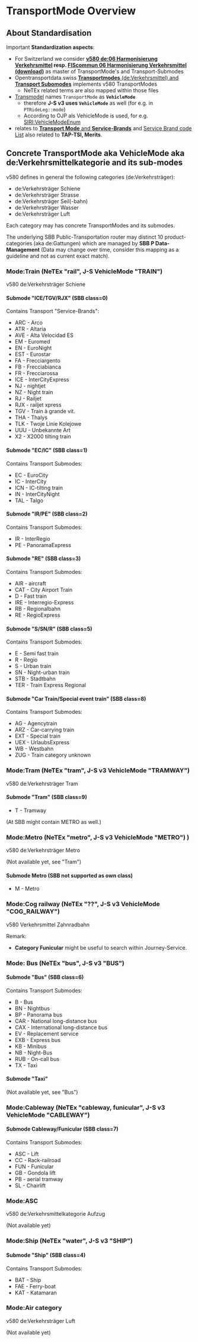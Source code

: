 # TransportMode Overview

## About Standardisation
Important **Standardization aspects**:
* For Switzerland we consider **[v580 de:06 Harmonisierung Verkehrsmittel](https://www.allianceswisspass.ch/de/tarife-vorschriften/uebersicht/V580/Produkte-der-V580-FIScommun-1) resp.  [FIScommun 06 Harmonisierung Verkehrsmittel (download)](https://www.allianceswisspass.ch/de/asp/Downloadsindex.php?section=downloads&download=14462)** as master of TransportMode's and Transport-Submodes
* Opentransportdata.swiss [**Transportmodes** (de:Verkehrsmittel) and **Transport Subomodes**](https://opentransportdata.swiss/de/dataset/verkehrsmittellisten) implements v580 TransportModes 
    * NeTEx related terms are also mapped within those files 
* [Transmodel](https://www.transmodel-cen.eu/) names `TransportMode` as **`VehicleMode`**
    * therefore **J-S v3 uses `VehicleMode`** as well (for e.g. in `PTRideLeg::mode`)
    * According to OJP als VehicleMode is used, for e.g. [SIRI:VehicleModeEnum](https://jmaerki.github.io/OJP/generated/OJP.html#ModeGroup)
* relates to [**Transport Mode** and **Service-Brands**](https://unioninternationalcheminsdefer.github.io/OSDM/spec/catalog-of-code-lists/) and [Service Brand code List](https://uic.org/passenger/passenger-services-group/article/service-brand-code-list) also related to **TAP-TSI, Merits**.

## Concrete TransportMode aka VehicleMode aka de:Verkehrsmittelkategorie and its sub-modes

v580 defines in general the following categories (de:Verkehrsträger):
* de:Verkehrsträger Schiene
* de:Verkehrsträger Strasse
* de:Verkehrsträger Seil(-bahn)
* de:Verkehrsträger Wasser
* de:Verkehrsträger Luft

Each category may has concrete TransportModes and its submodes.

The underlying SBB Public-Transportation router may distinct 10 product-categories (aka de:Gattungen) which are managed by **SBB P Data-Management** (Data may change over time, consider this mapping as a guideline and not as current exact match).


### Mode:Train (NeTEx "rail", J-S VehicleMode "TRAIN")
v580 de:Verkehrsträger Schiene

#### Submode "ICE/TGV/RJX" (SBB class=0)
Contains Transport "Service-Brands":
* ARC - Arco
* ATR - Altaria
* AVE - Alta Velocidad ES
* EM - Euromed
* EN - EuroNight
* EST - Eurostar
* FA - Frecciargento
* FB - Frecciabianca
* FR - Frecciarossa
* ICE - InterCityExpress
* NJ - nightjet
* NZ - Night train
* RJ - Railjet
* RJX - railjet xpress
* TGV - Train à grande vit.
* THA - Thalys
* TLK - Twoje Linie Kolejowe
* UUU - Unbekannte Art
* X2 - X2000 tilting train

#### Submode "EC/IC" (SBB class=1)
Contains Transport Submodes:
* EC - EuroCity
* IC - InterCity
* ICN - IC-tilting train
* IN - InterCityNight
* TAL - Talgo

#### Submode "IR/PE" (SBB class=2)
Contains Transport Submodes:
* IR - InterRegio
* PE - PanoramaExpress

#### Submode "RE" (SBB class=3)
Contains Transport Submodes:
* AIR - aircraft
* CAT - City Airport Train
* D - Fast train
* IRE - Interregio-Express
* RB - Regionalbahn
* RE - RegioExpress

#### Submode "S/SN/R" (SBB class=5)
Contains Transport Submodes:
* E - Semi fast train
* R - Regio
* S - Urban train
* SN - Night-urban train
* STB - Stadtbahn
* TER - Train Express Regional

#### Submode "Car Train/Special event train" (SBB class=8)
Contains Transport Submodes:
* AG - Agencytrain
* ARZ - Car-carrying train
* EXT - Special train
* UEX - UrlaubsExpress
* WB - Westbahn
* ZUG - Train category unknown

### Mode:Tram (NeTEx "tram", J-S v3 VehicleMode "TRAMWAY") 
v580 de:Verkehrsträger Tram

#### Submode "Tram" (SBB class=9)
* T - Tramway

(At SBB might contain METRO as well.)

### Mode:Metro (NeTEx "metro", J-S v3 VehicleMode "METRO") )
v580 de:Verkehrsträger Metro

(Not available yet, see "Tram")

#### Submode Metro (SBB not supported as own class)
* M - Metro
	
### Mode:Cog railway (NeTEx "??", J-S v3 VehicleMode "COG_RAILWAY")
v580 Verkehrsmittel Zahnradbahn

Remark:
* **Category Funicular** might be useful to search within Journey-Service.

### Mode: Bus (NeTEx "bus", J-S v3 "BUS")

#### Submode "Bus" (SBB class=6)
Contains Transport Submodes:
* B - Bus
* BN - Nightbus
* BP - Panorama bus
* CAR - National long-distance bus
* CAX - International long-distance bus
* EV - Replacement service
* EXB - Express bus
* KB - Minibus
* NB - Night-Bus
* RUB - On-call bus
* TX - Taxi

#### Submode "Taxi"
(Not available yet, see "Bus")

### Mode:Cableway (NeTEx "cableway, funicular", J-S v3 VehicleMode "CABLEWAY")

#### Submode Cableway/Funicular (SBB class=7)
Contains Transport Submodes:
* ASC - Lift
* CC - Rack-railroad
* FUN - Funicular
* GB - Gondola lift
* PB - aerial tramway
* SL - Chairlift

### Mode:ASC
v580 de:Verkehrsmittelkategorie Aufzug

(Not available yet)

### Mode:Ship (NeTEx "water", J-S v3 "SHIP")

#### Submode "Ship" (SBB class=4)
Contains Transport Submodes:
* BAT - Ship
* FAE - Ferry-boat
* KAT - Katamaran

### Mode:Air category
v580 de:Verkehrsträger Luft

(Not available yet)
